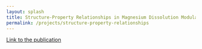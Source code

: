 ```yaml
---
layout: splash
title: Structure-Property Relationships in Magnesium Dissolution Modulators
permalink: /projects/structure-property-relationships
---
```


[Link to the publication](https://www.nature.com/articles/s41529-020-00148-z)